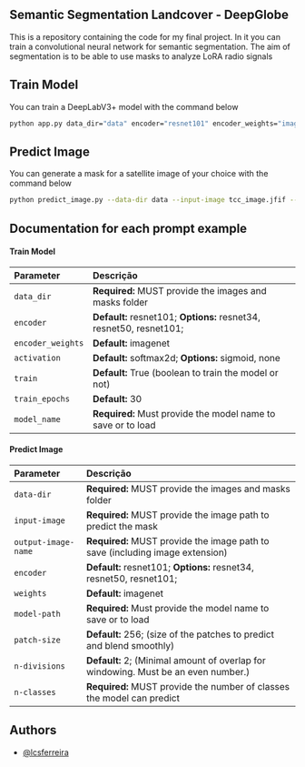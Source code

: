 ## Semantic Segmentation Landcover - DeepGlobe

This is a repository containing the code for my final project. In it you can train a convolutional neural network for semantic segmentation. The aim of segmentation is to be able to use masks to analyze LoRA radio signals

## Train Model

You can train a DeepLabV3+ model with the command below

```bash
python app.py data_dir="data" encoder="resnet101" encoder_weights="imagenet" activation="softmax2d" train=True train_epochs=5 model_name="deepGlobe_resnet101_v2.pth"
```

## Predict Image

You can generate a mask for a satellite image of your choice with the command below

```bash
python predict_image.py --data-dir data --input-image tcc_image.jfif --output-image-name best_model_v4_testando_eval.png --encoder resnet50 --weights imagenet --model-path best_model_v4.pth --patch-size 512 --n-divisions 4 --n-classes 7
```

## Documentation for each prompt example

#### Train Model

| Parameter         | Descrição                                                           |
| :---------------- | :------------------------------------------------------------------ |
| `data_dir`        | **Required:** MUST provide the images and masks folder              |
| `encoder`         | **Default:** resnet101; **Options:** resnet34, resnet50, resnet101; |
| `encoder_weights` | **Default:** imagenet                                               |
| `activation`      | **Default:** softmax2d; **Options:** sigmoid, none                  |
| `train`           | **Default:** True (boolean to train the model or not)               |
| `train_epochs`    | **Default:** 30                                                     |
| `model_name`      | **Required:** Must provide the model name to save or to load        |

#### Predict Image

| Parameter           | Descrição                                                                          |
| :------------------ | :--------------------------------------------------------------------------------- |
| `data-dir`          | **Required:** MUST provide the images and masks folder                             |
| `input-image`       | **Required:** MUST provide the image path to predict the mask                      |
| `output-image-name` | **Required:** MUST provide the image path to save (including image extension)      |
| `encoder`           | **Default:** resnet101; **Options:** resnet34, resnet50, resnet101;                |
| `weights `          | **Default:** imagenet                                                              |
| `model-path`        | **Required:** Must provide the model name to save or to load                       |
| `patch-size`        | **Default:** 256; (size of the patches to predict and blend smoothly)              |
| `n-divisions`       | **Default:** 2; (Minimal amount of overlap for windowing. Must be an even number.) |
| `n-classes`         | **Required:** MUST provide the number of classes the model can predict             |

## Authors

- [@lcsferreira](https://github.com/lcsferreira)
